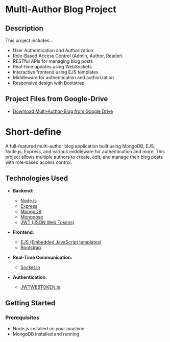  # Multi-Author Blog Project


## Description
This project includes...

- User Authentication and Authorization
- Role-Based Access Control (Admin, Author, Reader)
- RESTful APIs for managing blog posts
- Real-time updates using WebSockets
- Interactive frontend using EJS templates
- Middleware for authentication and authorization
- Responsive design with Bootstrap

## Project Files from Google-Drive
- [Download Multi-Author-Blog from Google Drive](https://drive.google.com/drive/my-drive)

# Short-define

A full-featured multi-author blog application built using MongoDB, EJS, Node.js, Express, and various middleware for authentication and more. This project allows multiple authors to create, edit, and manage their blog posts with role-based access control.



## Technologies Used

- **Backend:**
  - [Node.js](https://nodejs.org/)
  - [Express](https://expressjs.com/)
  - [MongoDB](https://www.mongodb.com/)
  - [Mongoose](https://mongoosejs.com/)
  - [JWT (JSON Web Tokens)](https://jwt.io/)

- **Frontend:**
  - [EJS (Embedded JavaScript templates)](https://ejs.co/)
  - [Bootstrap](https://getbootstrap.com/)

- **Real-Time Communication:**
  - [Socket.io](https://socket.io/)

- **Authentication:**
  - [JWTWEBTOKEN.js](https://jwt.io/)

## Getting Started

### Prerequisites

- Node.js installed on your machine
- MongoDB installed and running


